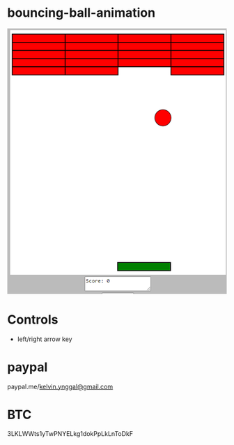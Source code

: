 # bouncing-ball-animation


<img src="https://github.com/ingalkelvin/bouncing-ball-animation/blob/main/bricks.png">


# Controls
-	left/right arrow key

# paypal

paypal.me/kelvin.ynggal@gmail.com

# BTC

3LKLWWts1yTwPNYELkg1dokPpLkLnToDkF

